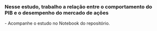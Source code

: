 <h3>Nesse estudo, trabalho a relação entre o comportamento do PIB e o desempenho do mercado de ações</h3>
- Acompanhe o estudo no Notebook do repositório.
